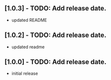 ## [1.0.3] - TODO: Add release date.

* updated README

## [1.0.2] - TODO: Add release date.

* updated readme

## [1.0.0] - TODO: Add release date.

* initial release
